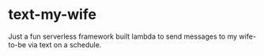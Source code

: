 # text-my-wife

Just a fun serverless framework built lambda to send messages to my wife-to-be via text on a schedule.
